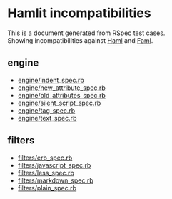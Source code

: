 # Hamlit incompatibilities
This is a document generated from RSpec test cases.  
Showing incompatibilities against [Haml](https://github.com/haml/haml) and [Faml](https://github.com/eagletmt/faml).

## engine
- [engine/indent\_spec.rb](engine/indent.md)
- [engine/new\_attribute\_spec.rb](engine/new_attribute.md)
- [engine/old\_attributes\_spec.rb](engine/old_attributes.md)
- [engine/silent\_script\_spec.rb](engine/silent_script.md)
- [engine/tag\_spec.rb](engine/tag.md)
- [engine/text\_spec.rb](engine/text.md)


## filters
- [filters/erb\_spec.rb](filters/erb.md)
- [filters/javascript\_spec.rb](filters/javascript.md)
- [filters/less\_spec.rb](filters/less.md)
- [filters/markdown\_spec.rb](filters/markdown.md)
- [filters/plain\_spec.rb](filters/plain.md)
